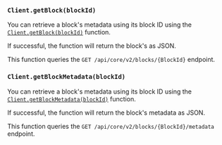 ### `Client.getBlock(blockId)`

You can retrieve a block's metadata using its block ID using
the [`Client.getBlock(blockId)`](./../libraries/nodejs/references/classes/Client#getblock)
function.

If successful, the function will return the block's as JSON.

This function queries the `GET /api/core/v2/blocks/{BlockId}` endpoint.

### `Client.getBlockMetadata(blockId)`

You can retrieve a block's metadata using its block ID using 
the [`Client.getBlockMetadata(blockId)`](./../libraries/nodejs/references/classes/Client#getblockmetadata)
function.

If successful, the function will return the block's metadata as JSON.

This function queries the `GET /api/core/v2/blocks/{BlockId}/metadata` endpoint.
